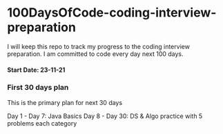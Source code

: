 # 100DaysOfCode-coding-interview-preparation
I will keep this repo to track my progress to the coding interview preparation. I am committed to code every day next 100 days.

#### Start Date: 23-11-21

### First 30 days plan
This is the primary plan for next 30 days

Day 1 - Day 7: Java Basics
Day 8 - Day 30: DS & Algo practice with 5 problems each category
